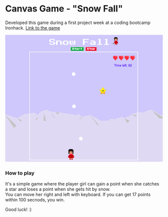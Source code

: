 # Canvas Game - "Snow Fall"

Developed this game during a first project week at a coding bootcamp Ironhack.
[Link to the game](https://youxiberlin.github.io/snow-fall-game/)

<img src="./screenshot.png">

### How to play

It's a simple game where the player girl can gain a point when she catches a star and loses a point when she gets hit by snow.  
You can move her right and left with keyboard. 
If you can get 17 points within 100 secnods, you win. 

Good luck! :)


